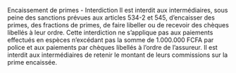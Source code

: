 Encaissement de primes - Interdiction
Il est interdit aux intermédiaires, sous peine des sanctions prévues aux articles 534-2 et 545, d’encaisser des primes, des fractions de primes, de faire libeller ou de recevoir des chèques libellés à leur ordre.
Cette interdiction ne s’applique pas aux paiements effectués en espèces n’excédant pas la somme de 1.000.000 FCFA par police et aux paiements par chèques libellés à l’ordre de l’assureur. Il est interdit aux intermédiaires de retenir le montant de leurs commissions sur la prime encaissée.